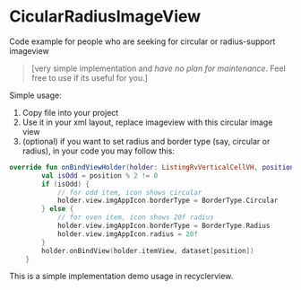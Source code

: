 # CicularRadiusImageView

Code example for people who are seeking for circular or radius-support imageview
> [very simple implementation and *have no plan for maintenance*. Feel free to use if its useful for you.]

Simple usage:
1. Copy file into your project
2. Use it in your xml layout, replace imageview with this circular image view
3. (optional) if you want to set radius and border type (say, circular or radius),
in your code you may follow this:

```kotlin
override fun onBindViewHolder(holder: ListingRvVerticalCellVH, position: Int) {
        val isOdd = position % 2 != 0
        if (isOdd) {
            // for odd item, icon shows circular
            holder.view.imgAppIcon.borderType = BorderType.Circular
        } else {
            // for even item, icon shows 20f radius
            holder.view.imgAppIcon.borderType = BorderType.Radius
            holder.view.imgAppIcon.radius = 20f
        }
        holder.onBindView(holder.itemView, dataset[position])
    }
```

This is a simple implementation demo usage in recyclerview.
